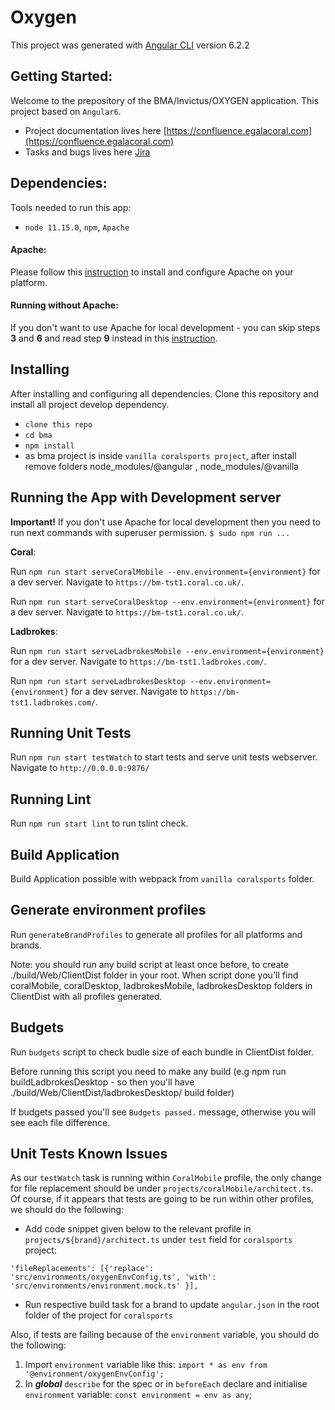 # Oxygen
This project was generated with [Angular CLI](https://github.com/angular/angular-cli) version 6.2.2

## Getting Started:

Welcome to the prepository of the BMA/Invictus/OXYGEN application. This project based on `Angular6`.

- Project documentation lives here [https://confluence.egalacoral.com](https://confluence.egalacoral.com)
- Tasks and bugs lives here [Jira](https://jira.egalacoral.com)

## Dependencies:

Tools needed to run this app:
* `node 11.15.0`, `npm`, `Apache`

#### Apache:
Please follow this [instruction](https://bitbucket.org/symphonydevelopers/bma/wiki/Setup%20instructions) to install and configure Apache on your platform.

#### Running without Apache:
If you don't want to use Apache for local development - you can skip steps **3** and **6** and read step **9** instead in this [instruction](https://bitbucket.org/symphonydevelopers/bma/wiki/Setup%20instructions).

## Installing

After installing and configuring all dependencies. Clone this repository and install all project develop dependency.

- `clone this repo`
- `cd bma`
- `npm install`
- as bma project is inside `vanilla coralsports project`, after install remove folders node_modules/@angular , node_modules/@vanilla  

## Running the App with Development server

**Important!** If you don't use Apache for local development then you need to run next commands with superuser permission. `$ sudo npm run ...`

**Coral**:

Run `npm run start serveCoralMobile --env.environment={environment}` for a dev server. Navigate to `https://bm-tst1.coral.co.uk/`.

Run `npm run start serveCoralDesktop --env.environment={environment}` for a dev server. Navigate to `https://bm-tst1.coral.co.uk/`.

**Ladbrokes**:
         
Run `npm run start serveLadbrokesMobile --env.environment={environment}` for a dev server. Navigate to `https://bm-tst1.ladbrokes.com/`.

Run `npm run start serveLadbrokesDesktop --env.environment={environment}` for a dev server. Navigate to `https://bm-tst1.ladbrokes.com/`.


## Running Unit Tests

Run `npm run start testWatch` to start tests and serve unit tests webserver. Navigate to `http://0.0.0.0:9876/`  

## Running Lint

Run `npm run start lint` to run tslint check.


## Build Application

Build Application possible with webpack from `vanilla coralsports` folder.

## Generate environment profiles

Run `generateBrandProfiles` to generate all profiles for all platforms and brands.

Note: you should run any build script at least once before, to create ./build/Web/ClientDist folder in your root.
When script done you'll find coralMobile, coralDesktop, ladbrokesMobile, ladbrokesDesktop folders in ClientDist with all profiles generated.

## Budgets

Run `budgets` script to check budle size of each bundle in ClientDist folder.

Before running this script you need to make any build (e.g npm run buildLadbrokesDesktop - so then you'll have ./build/Web/ClientDist/ladbrokesDesktop/ build folder)

If budgets passed you'll see `Budgets passed.` message, otherwise you will see each file difference.

## Unit Tests Known Issues
As our `testWatch` task is running within `CoralMobile` profile, the only change for file replacement should be under `projects/coralMobile/architect.ts`. 
Of course, if it appears that tests are going to be run within other profiles, we should do the following:

- Add code snippet given below to the relevant profile in `projects/${brand}/architect.ts` under `test` field for `coralsports` project:

`'fileReplacements': [{'replace': 'src/environments/oxygenEnvConfig.ts', 'with': 'src/environments/environment.mock.ts' }],`

- Run respective build task for a brand to update `angular.json` in the root folder of the project for `coralsports`

Also, if tests are failing because of the `environment` variable, you should do the following:

1. Import `environment` variable like this: `import * as env from '@environment/oxygenEnvConfig';`
2. In **_global_** `describe` for the spec or in `beforeEach` declare and initialise `environment` variable: `const environment = env as any`;

